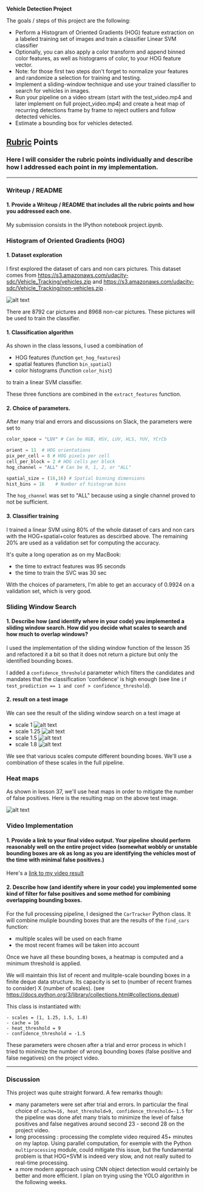 **Vehicle Detection Project**

The goals / steps of this project are the following:

* Perform a Histogram of Oriented Gradients (HOG) feature extraction on a labeled training set of images and train a classifier Linear SVM classifier
* Optionally, you can also apply a color transform and append binned color features, as well as histograms of color, to your HOG feature vector.
* Note: for those first two steps don't forget to normalize your features and randomize a selection for training and testing.
* Implement a sliding-window technique and use your trained classifier to search for vehicles in images.
* Run your pipeline on a video stream (start with the test_video.mp4 and later implement on full project_video.mp4) and create a heat map of recurring detections frame by frame to reject outliers and follow detected vehicles.
* Estimate a bounding box for vehicles detected.

[//]: # (Image References)

[car_noncar]: ./my_images/car_noncar.png
[box1]: ./my_images/box1.png
[box125]: ./my_images/box125.png
[box15]: ./my_images/box15.png
[box18]: ./my_images/box18.png
[heatmap]: ./my_images/heatmap.png



## [Rubric](https://review.udacity.com/#!/rubrics/513/view) Points
### Here I will consider the rubric points individually and describe how I addressed each point in my implementation.  

---
### Writeup / README

#### 1. Provide a Writeup / README that includes all the rubric points and how you addressed each one.  

My submission consists in the IPython notebook project.ipynb.



### Histogram of Oriented Gradients (HOG)

#### 1. Dataset exploration

I first explored the dataset of cars and non cars pictures. This dataset comes from https://s3.amazonaws.com/udacity-sdc/Vehicle_Tracking/vehicles.zip and https://s3.amazonaws.com/udacity-sdc/Vehicle_Tracking/non-vehicles.zip .

![alt text][car_noncar]

There are 8792 car pictures and 8968 non-car pictures. These pictures will be used to train the classifier.


#### 1. Classification algorithm

As shown in the class lessons, I used a combination of
- HOG features (function `get_hog_features`)
- spatial features (function `bin_spatial`)
- color histograms (function `color_hist`)

to train a linear SVM classifier.

These three functions are combined in the `extract_features` function.



#### 2. Choice of parameters.
After many trial and errors and discussions on Slack, the parameters were set to

```python
color_space = "LUV" # Can be RGB, HSV, LUV, HLS, YUV, YCrCb

orient = 11  # HOG orientations
pix_per_cell = 8 # HOG pixels per cell
cell_per_block = 2 # HOG cells per block
hog_channel = "ALL" # Can be 0, 1, 2, or "ALL"

spatial_size = (16,16) # Spatial binning dimensions
hist_bins = 16    # Number of histogram bins
```

The `hog_channel` was set to "ALL" because using a single channel proved to not be sufficient.



#### 3. Classifier training

I trained a linear SVM using 80% of the whole dataset of cars and non cars with the HOG+spatial+color features as descirbed above. The remaining 20% are used as a validation set for computing the accuracy.

It's quite a long operation as on my MacBook:
- the time to extract features was 95 seconds
- the time to train the SVC was 30 sec

With the choices of parameters, I'm able to get an accuracy of 0.9924 on a validation set, which is very good.


### Sliding Window Search

#### 1. Describe how (and identify where in your code) you implemented a sliding window search.  How did you decide what scales to search and how much to overlap windows?

I used the implementation of the sliding window function of the lesson 35 and refactored it a bit so that it does not return a picture but only the identified bounding boxes.

I added a `confidence_threshold` parameter which filters the candidates and mandates that the classification 'confidence' is high enough (see line `if test_prediction == 1 and conf > confidence_threshold`).


#### 2. result on a test image

We can see the result of the sliding window search on a test image at

- scale 1
![alt text][box1]
- scale 1.25
![alt text][box125]
- scale 1.5
![alt text][box15]
- scale 1.8
![alt text][box18]


We see that various scales compute different bounding boxes. We'll use a combination of these scales in the full pipeline.


### Heat maps

As shown in lesson 37, we'll use heat maps in order to mitigate the number of false positives. Here is the resulting map on the above test image.

![alt text][heatmap]


### Video Implementation

#### 1. Provide a link to your final video output.  Your pipeline should perform reasonably well on the entire project video (somewhat wobbly or unstable bounding boxes are ok as long as you are identifying the vehicles most of the time with minimal false positives.)
Here's a [link to my video result](./output_project_video.mp4)


#### 2. Describe how (and identify where in your code) you implemented some kind of filter for false positives and some method for combining overlapping bounding boxes.

For the full processing pipeline, I designed the `CarTracker` Python class. It will combine muliple bounding boxes that are the results of the `find_cars` function:
- multiple scales will be used on each frame
- the most recent frames will be taken into account

Once we have all these bounding boxes, a heatmap is computed and a minimum threshold is applied.

We will maintain this list of recent and mulitple-scale bounding boxes in a finite deque data structure. Its capacity is set to (number of recent frames to consider) X (number of scales). (see https://docs.python.org/3/library/collections.html#collections.deque)

This class is instantiated with:
```
- scales = (1, 1.25, 1.5, 1.8)
- cache = 16
- heat_threshold = 9
- confidence_threshold = -1.5
```
These parameters were chosen after a trial and error process in which I tried to minimize the number of wrong bounding boxes (false positive and false negatives) on the project video.

---

### Discussion

This project was quite straight forward. A few remarks though:
- many parameters were set after trial and errors. In particular the final choice of `cache=16, heat_threshold=9, confidence_threshold=-1.5` for the pipeline was done afet many trials to minimize the level of false positives and false negatives around second 23 - second 28 on the project video.
- long processing : processing the complete video required 45+ minutes on my laptop. Using parallel computation, for exemple with the Python `multiprocessing` module, could mitigate this issue, but the fundamental problem is that HOG+SVM is indeed very slow, and not really suited to real-time processing.
- a more modern approach using CNN object detection would certainly be better and more efficient. I plan on trying using the YOLO algorithm in the following weeks.
